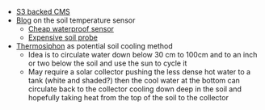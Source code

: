 * [S3 backed CMS](https://github.com/A-Helberg/adlet)
* [Blog](https://chrisramsay.co.uk/posts/2014/04/soil-temperature-monitoring-part-one/) on the soil temperature sensor
    * [Cheap waterproof sensor](https://www.adafruit.com/products/381)
    * [Expensive soil probe](https://www.adafruit.com/products/1298)
* [Thermosiphon](http://www.appropedia.org/Thermosiphon) as potential soil cooling method
    * Idea is to circulate water down below 30 cm to 100cm and to an inch or two below the soil and use the sun to cycle it
    *  May require a solar collector pushing the less dense hot water to a tank (white and shaded?) then the cool water at the bottom can circulate back to the collector cooling down deep in the soil and hopefully taking heat from the top of the soil to the collector
    